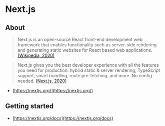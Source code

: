# Next.js

## About
> Next.js is an open-source React front-end development web framework that enables functionality such as server-side rendering and generating static websites for React based web applications.
> [(Wikipedia, 2020)](https://en.wikipedia.org/wiki/Next.js)

> Next.js gives you the best developer experience with all the features you need for production: hybrid static & server rendering, TypeScript support, smart bundling, route pre-fetching, and more. No config needed.
> [(Next.js, 2020)](https://nextjs.org/)

- [https://nextjs.org/](https://nextjs.org/)

## Getting started
- [https://nextjs.org/docs](https://nextjs.org/docs)